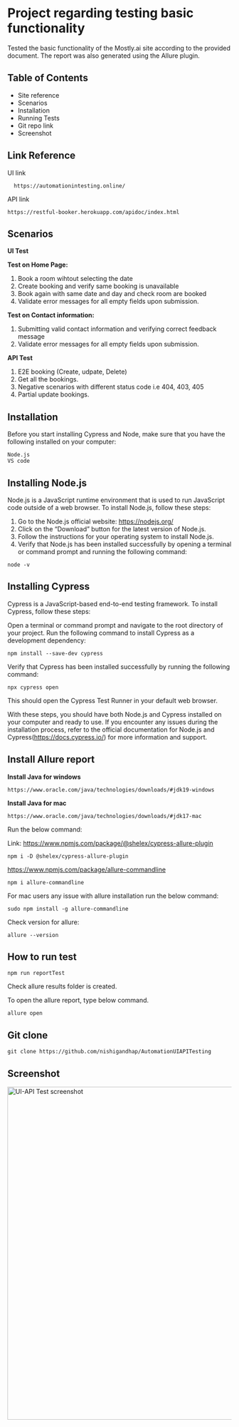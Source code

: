 
# Project regarding testing basic functionality

Tested the basic functionality of the Mostly.ai site according to the provided document. The report was also generated using the Allure plugin.


## Table of Contents

* Site reference
* Scenarios
* Installation
* Running Tests
* Git repo link
* Screenshot


## Link Reference

UI link

```
  https://automationintesting.online/
```

API link

```
https://restful-booker.herokuapp.com/apidoc/index.html
```





## Scenarios

**UI Test**

**Test on Home Page:**

1. Book a room wihtout selecting the date
2. Create booking and verify same booking is unavailable
3. Book again with same date and day and check room are booked
4. Validate error messages for all empty fields upon submission.

**Test on Contact information:**

1. Submitting valid contact information and verifying correct feedback message
2. Validate error messages for all empty fields upon submission.


**API Test**
1. E2E booking (Create, udpate, Delete)
2. Get all the bookings.
3. Negative scenarios with different status code i.e 404, 403, 405
4. Partial update bookings.






## Installation

Before you start installing Cypress and Node, make sure that you have the following installed on your computer:

```
Node.js
VS code
```
## Installing Node.js

Node.js is a JavaScript runtime environment that is used to run JavaScript code outside of a web browser. To install Node.js, follow these steps:

  1. Go to the Node.js official website: https://nodejs.org/
  2. Click on the “Download” button for the latest version of Node.js.
  3. Follow the instructions for your operating system to install Node.js.
  4. Verify that Node.js has been installed successfully by opening a terminal or command prompt and running the following command:

```
node -v
```
## Installing Cypress

Cypress is a JavaScript-based end-to-end testing framework. To install Cypress, follow these steps:

Open a terminal or command prompt and navigate to the root directory of your project.
Run the following command to install Cypress as a development dependency:

```
npm install --save-dev cypress
```
Verify that Cypress has been installed successfully by running the following command:
```
npx cypress open
```
This should open the Cypress Test Runner in your default web browser.

With these steps, you should have both Node.js and Cypress installed on your computer and ready to use. If you encounter any issues during the installation process, refer to the official documentation for Node.js and Cypress(https://docs.cypress.io/) for more information and support.


## Install Allure report

**Install Java for windows**
```
https://www.oracle.com/java/technologies/downloads/#jdk19-windows
```

**Install Java for mac**

```
https://www.oracle.com/java/technologies/downloads/#jdk17-mac
```

Run the below command:

Link: https://www.npmjs.com/package/@shelex/cypress-allure-plugin

```
npm i -D @shelex/cypress-allure-plugin
```

https://www.npmjs.com/package/allure-commandline
```
npm i allure-commandline
```

For mac users any issue with allure installation run the below command:
```
sudo npm install -g allure-commandline
```
Check version for allure:

```
allure --version
```





## How to run test

```
npm run reportTest
```

Check allure results folder is created.

To open the allure report, type below command.

```
allure open
```

## Git clone
```
git clone https://github.com/nishigandhap/AutomationUIAPITesting
```
## Screenshot

<img width="747" alt="UI-API Test screenshot" src="https://user-images.githubusercontent.com/58659856/219962709-f9673128-eaaf-44b4-bcfd-d093f62e514c.png">
